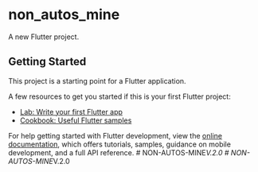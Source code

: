 # non_autos_mine

A new Flutter project.

## Getting Started

This project is a starting point for a Flutter application.

A few resources to get you started if this is your first Flutter project:

- [Lab: Write your first Flutter app](https://docs.flutter.dev/get-started/codelab)
- [Cookbook: Useful Flutter samples](https://docs.flutter.dev/cookbook)

For help getting started with Flutter development, view the
[online documentation](https://docs.flutter.dev/), which offers tutorials,
samples, guidance on mobile development, and a full API reference.
#   N O N - A U T O S - M I N E _ V . 2 . 0  
 #   N O N - A U T O S - M I N E _ V . 2 . 0  
 